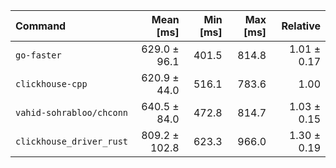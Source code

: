 | Command                  |     Mean [ms] | Min [ms] | Max [ms] |    Relative |
|:-------------------------|--------------:|---------:|---------:|------------:|
| `go-faster`              |  629.0 ± 96.1 |    401.5 |    814.8 | 1.01 ± 0.17 |
| `clickhouse-cpp`         |  620.9 ± 44.0 |    516.1 |    783.6 |        1.00 |
| `vahid-sohrabloo/chconn` |  640.5 ± 84.0 |    472.8 |    814.7 | 1.03 ± 0.15 |
| `clickhouse_driver_rust` | 809.2 ± 102.8 |    623.3 |    966.0 | 1.30 ± 0.19 |
